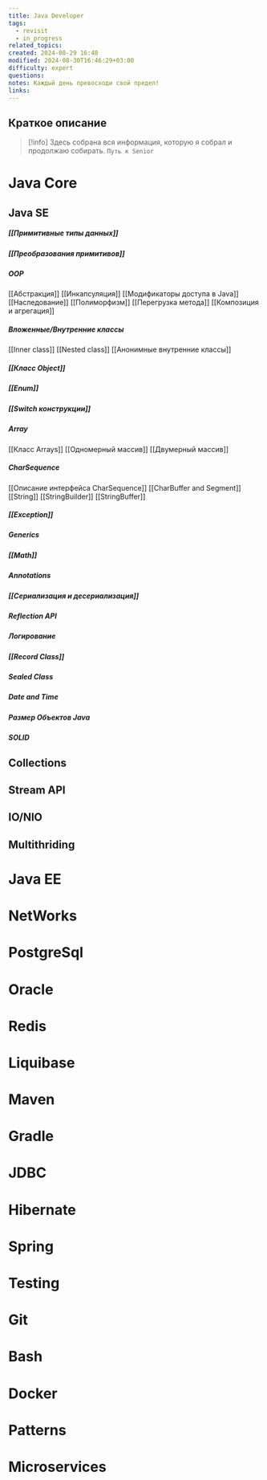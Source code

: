 ```yaml
---
title: Java Developer
tags:
  - revisit
  - in_progress
related_topics: 
created: 2024-08-29 16:48
modified: 2024-08-30T16:46:29+03:00
difficulty: expert
questions: 
notes: Каждый день превосходи свой предел!
links: 
---
```

## Краткое описание
> [!info] Здесь собрана вся информация, которую я собрал и продолжаю собирать. 
> `Путь к Senior` 

# Java Core 
## Java SE
##### [[Примитивные типы данных]]
##### [[Преобразования примитивов]]
##### OOP
[[Абстракция]]
[[Инкапсуляция]]
[[Модификаторы доступа в Java]]
[[Наследование]]
[[Полиморфизм]]
[[Перегрузка метода]]
[[Композиция и агрегация]]
##### Вложенные/Внутренние классы
[[Inner class]]
[[Nested class]]
[[Анонимные внутренние классы]]
##### [[Класс Object]]
##### [[Enum]]
##### [[Switch конструкции]]
##### Array
[[Класс Arrays]]
[[Одномерный массив]]
[[Двумерный массив]]
##### CharSequence
[[Описание интерфейса CharSequence]]
[[CharBuffer and Segment]]
[[String]]
[[StringBuilder]]
[[StringBuffer]]
##### [[Exception]]
##### Generics

##### [[Math]]
##### Annotations
##### [[Сериализация и десериализация]]
##### Reflection API
##### Логирование
##### [[Record Class]]
##### Sealed Class
##### Date and Time

##### Размер Объектов Java

##### SOLID

## Collections 

## Stream API

## IO/NIO

## Multithriding 

# Java EE

# NetWorks
# PostgreSql
# Oracle
# Redis
# Liquibase
# Maven
# Gradle
# JDBC
# Hibernate
# Spring 
# Testing
# Git
# Bash
# Docker
# Patterns
# Microservices



